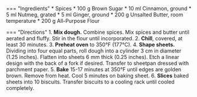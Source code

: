 === "Ingredients"
    * Spices
        * 100 g Brown Sugar
        * 10 ml Cinnamon, ground
        * 5 ml Nutmeg, grated
        * 5 ml Ginger, ground
    * 200 g Unsalted Butter, room temperature
    * 200 g All-Purpose Flour

=== "Directions"
    1. **Mix dough.** Combine spices. Mix spices and butter until aerated and fluffy. Stir in the flour until incorporated.
    2. **Chill**, covered, at least 30 minutes.
    3. **Preheat oven** to 350°F (177°C).
    4. **Shape sheets.** Dividing into four equal parts, roll dough into a cylinder 3 cm in diameter (1.25 inches). Flatten into sheets 6 mm thick (0.25 inches). Etch a linear design with the back of a fork if desired. Transfer to sheetpan dressed with parchment paper.
    5. **Bake** 15-17 minutes at 350°F until edges are golden brown. Remove from heat. Cool 5 minutes on baking sheet.
    6. **Slices** baked sheets into 10 biscuits. Transfer biscuits to a cooling rack until cooled completely.

[^1]:
    Brones, Anna. [*Fika: The Art of The Swedish Coffee Break, with Recipes for Pastries, Breads, and Other Treats.*](https://www.amazon.com/dp/1607745860) Berkley, CA: Ten Speed Press, 2015. Accessed December 2020.
[^2]:
    Roberts, Anna Monette. ["Frozen Fans: Make This Swedish Cookie."](https://web.archive.org/web/20181130062746/https://www.popsugar.com/food/Easy-Spice-Cookies-Recipe-37318751) *Popsugar.* 27 April 2015. Accessed December 2020.
[^3]:
    ["Swedish Spice Cookies (Muskotsnittar)."](https://www.marthastewart.com/1525331/swedish-spice-cookies-muskotsnittar) *Martha Stewart.* March 2018. Accessed December 2020.
